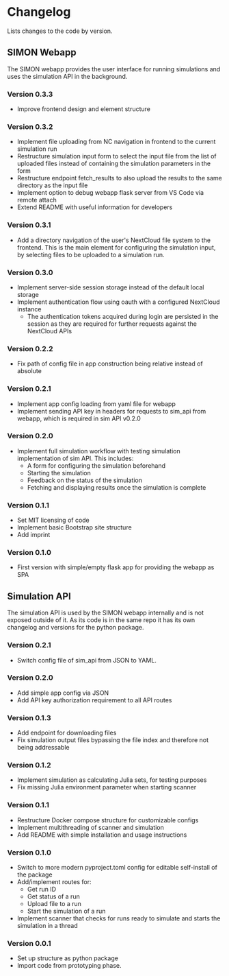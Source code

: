 # Changelog
Lists changes to the code by version.

## SIMON Webapp
The SIMON webapp provides the user interface for running simulations and uses the simulation API in the background.

### Version 0.3.3
* Improve frontend design and element structure

### Version 0.3.2
* Implement file uploading from NC navigation in frontend to the current simulation run
* Restructure simulation input form to select the input file from the list of uploaded files instead of containing the simulation parameters in the form
* Restructure endpoint fetch_results to also upload the results to the same directory as the input file
* Implement option to debug webapp flask server from VS Code via remote attach
* Extend README with useful information for developers

### Version 0.3.1
* Add a directory navigation of the user's NextCloud file system to the frontend. This is the main element for configuring the simulation input, by selecting files to be uploaded to a simulation run.

### Version 0.3.0
* Implement server-side session storage instead of the default local storage
* Implement authentication flow using oauth with a configured NextCloud instance
  * The authentication tokens acquired during login are persisted in the session as they are required for further requests against the NextCloud APIs

### Version 0.2.2
* Fix path of config file in app construction being relative instead of absolute

### Version 0.2.1
* Implement app config loading from yaml file for webapp
* Implement sending API key in headers for requests to sim_api from webapp, which is required in sim API v0.2.0

### Version 0.2.0
* Implement full simulation workflow with testing simulation implementation of sim API. This includes:
  * A form for configuring the simulation beforehand
  * Starting the simulation
  * Feedback on the status of the simulation
  * Fetching and displaying results once the simulation is complete

### Version 0.1.1
* Set MIT licensing of code
* Implement basic Bootstrap site structure
* Add imprint

### Version 0.1.0
* First version with simple/empty flask app for providing the webapp as SPA

## Simulation API
The simulation API is used by the SIMON webapp internally and is not exposed outside of it. As its code is in the same repo it has its own changelog and versions for the python package.

### Version 0.2.1
* Switch config file of sim_api from JSON to YAML.

### Version 0.2.0
* Add simple app config via JSON
* Add API key authorization requirement to all API routes

### Version 0.1.3
* Add endpoint for downloading files
* Fix simulation output files bypassing the file index and therefore not being addressable

### Version 0.1.2
* Implement simulation as calculating Julia sets, for testing purposes
* Fix missing Julia environment parameter when starting scanner

### Version 0.1.1
* Restructure Docker compose structure for customizable configs
* Implement multithreading of scanner and simulation
* Add README with simple installation and usage instructions

### Version 0.1.0
* Switch to more modern pyproject.toml config for editable self-install of the package
* Add/implement routes for:
  * Get run ID
  * Get status of a run
  * Upload file to a run
  * Start the simulation of a run
* Implement scanner that checks for runs ready to simulate and starts the simulation in a thread

### Version 0.0.1
* Set up structure as python package
* Import code from prototyping phase.